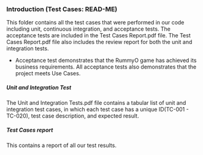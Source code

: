 ### Introduction (Test Cases: READ-ME)
This folder contains all the test cases that were performed in our code including unit, continuous integration, and acceptance tests. The acceptance tests are included in the Test Cases Report.pdf file. The Test Cases Report.pdf file also includes the review report for both the unit and integration tests. 

 * Acceptance test demonstrates that the RummyO game has achieved its business requirements. All acceptance tests also demonstrates that the project meets Use Cases.

##### Unit and Integration Test

The Unit and Integration Tests.pdf file contains a tabular list of unit and integration test cases, in which each test case has a unique ID(TC-001 - TC-020), test case description, and expected result. 
 
 ##### Test Cases report 
This contains a report of all our test results.
